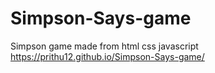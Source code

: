 # Simpson-Says-game
Simpson game made from html css javascript
https://prithu12.github.io/Simpson-Says-game/
